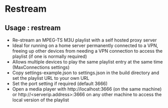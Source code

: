 # Restream
## Usage : restream

- Re-stream an MPEG-TS M3U playlist with a self hosted proxy server
- Ideal for running on a home server permanently connected to a VPN, freeing up other devices from needing a VPN connection to access the playlist (if one is normally required)
- Allows multiple devices to play the same playlist entry at the same time (MaxConnections settings)
- Copy settings-example.json to settings.json in the build directory and set the playlist URL to your own URL
- Set the port setting if required (default 3666)
- Open a media player with http://localhost:3666 (on the same machine) or http://<serverip.address>:3666 on any other machine to access the local version of the playlist